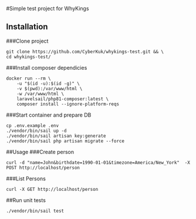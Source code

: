 #Simple test project for WhyKings

## Installation
###Clone project
```
git clone https://github.com/CyberKuk/whykings-test.git && \
cd whykings-test/
```
###Install composer dependicies
```
docker run --rm \
    -u "$(id -u):$(id -g)" \
    -v $(pwd):/var/www/html \
    -w /var/www/html \
    laravelsail/php81-composer:latest \
    composer install --ignore-platform-reqs
```
###Start container and prepare DB
````
cp .env.example .env
./vendor/bin/sail up -d
./vendor/bin/sail artisan key:generate
./vendor/bin/sail php artisan migrate --force
````

##Usage
###Create person
```
curl -d "name=John&birthdate=1990-01-01&timezone=America/New_York"  -X POST http://localhost/person
```
###List Persons
```
curl -X GET http://localhost/person
```

##Run unit tests
```
./vendor/bin/sail test
```
